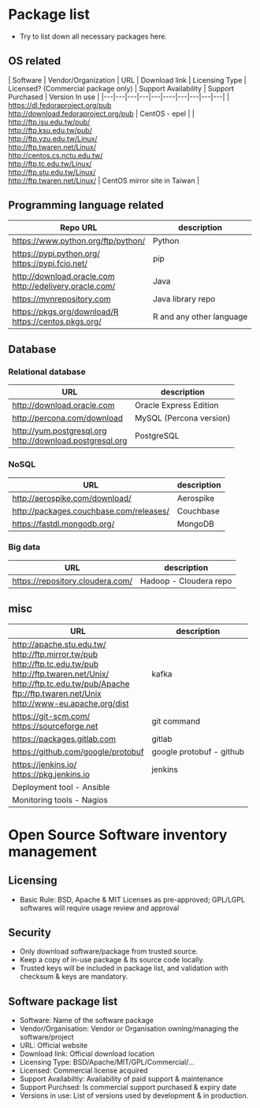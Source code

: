 # Package list 
- Try to list down all necessary packages here.

## OS related
| Software | Vendor/Organization | URL | Download link | Licensing Type | Licensed? (Commercial package only) | Support Availability | Support Purchased | Version In use |
|---|---|---|---|---|----|---|---|---|---|
| https://dl.fedoraproject.org/pub<br />http://download.fedoraproject.org/pub | CentOS - epel |
| http://ftp.isu.edu.tw/pub/<br />http://ftp.ksu.edu.tw/pub/<br />http://ftp.yzu.edu.tw/Linux/<br />http://ftp.twaren.net/Linux/<br > http://centos.cs.nctu.edu.tw/<br >http://ftp.tc.edu.tw/Linux/<br >http://ftp.stu.edu.tw/Linux/<br >http://ftp.twaren.net/Linux/ | CentOS mirror site in Taiwan |

## Programming language related
| Repo URL | description |
|--|--|
| https://www.python.org/ftp/python/ | Python |
| https://pypi.python.org/<br />https://pypi.fcio.net/ | pip |
| http://download.oracle.com<br />http://edelivery.oracle.com/ | Java |
| https://mvnrepository.com<br />| Java library repo |
| https://pkgs.org/download/R<br />https://centos.pkgs.org/ | R and any other language |

## Database
### Relational database
| URL | description |
|--|--|
| http://download.oracle.com | Oracle Express Edition |
| http://percona.com/download | MySQL (Percona version) |
| http://yum.postgresql.org<br />http://download.postgresql.org | PostgreSQL |
### NoSQL
| URL | description |
|--|--|
| http://aerospike.com/download/ | Aerospike |
| http://packages.couchbase.com/releases/ | Couchbase |
| https://fastdl.mongodb.org/ | MongoDB |
### Big data
| URL | description |
|--|--|
| https://repository.cloudera.com/ | Hadoop - Cloudera repo |

## misc
| URL | description |
|--|--|
| http://apache.stu.edu.tw/<br />http://ftp.mirror.tw/pub<br />http://ftp.tc.edu.tw/pub<br />http://ftp.twaren.net/Unix/<br />http://ftp.tc.edu.tw/pub/Apache<br />ftp://ftp.twaren.net/Unix<br />http://www-eu.apache.org/dist<br />| kafka |
| https://git-scm.com/<br />https://sourceforge.net | git command |
| https://packages.gitlab.com | gitlab |
| https://github.com/google/protobuf | google protobuf - github |
| https://jenkins.io/<br />https://pkg.jenkins.io<br /> | jenkins |
| Deployment tool - Ansible |
| Monitoring tools - Nagios |

# Open Source Software inventory management

## Licensing
* Basic Rule: BSD, Apache & MIT Licenses as pre-approved; GPL/LGPL softwares will
require usage review and approval

## Security
* Only download software/package from trusted source. 
* Keep a copy of in-use package & its source code locally.
* Trusted keys will be included in package list, and validation with checksum &
  keys are mandatory.

## Software package list
* Software: Name of the software package
* Vendor/Organisation: Vendor or Organisation owning/managing the software/project
* URL: Official website
* Download link: Official download location
* Licensing Type: BSD/Apache/MIT/GPL/Commercial/...
* Licensed: Commercial license acquired
* Support Availabiltiy: Availability of paid support & maintenance
* Support Purchsed: Is commercial support purchased & expiry date
* Versions in use: List of versions used by development & in production.

